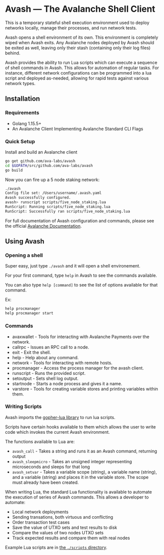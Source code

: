 # Avash &mdash; The Avalanche Shell Client

This is a temporary stateful shell execution environment used to deploy networks locally, manage their processes, and run network tests.

Avash opens a shell environment of its own. This environment is completely wiped when Avash exits. Any Avalanche nodes deployed by Avash should be exited as well, leaving only their stash (containing only their log files) behind.

Avash provides the ability to run Lua scripts which can execute a sequence of shell commands in Avash. This allows for automation of regular tasks. For instance, different network configurations can be programmed into a lua script and deployed as-needed, allowing for rapid tests against various network types.

## Installation

### Requirements

* Golang 1.15.5+
* An Avalanche Client Implementing Avalanche Standard CLI Flags

### Quick Setup

Install and build an Avalanche client

```zsh
go get github.com/ava-labs/avash
cd $GOPATH/src/github.com/ava-labs/avash
go build
```

 Now you can fire up a 5 node staking network:

```zsh
./avash
Config file set: /Users/username/.avash.yaml
Avash successfully configured.
avash> runscript scripts/five_node_staking.lua
RunScript: Running scripts/five_node_staking.lua
RunScript: Successfully ran scripts/five_node_staking.lua
```

For full documentation of Avash configuration and commands, please see the official [Avalanche Documentation](https://docs.avax.network/build/tools/avash).

## Using Avash

### Opening a shell

Super easy, just type `./avash` and it will open a shell environement.

For your first command, type `help` in Avash to see the commands available. 

You can also type `help [command]` to see the list of options available for that command.

Ex:

```zsh
help procmanager
help procmanager start
```

### Commands

* avaxwallet - Tools for interacting with Avalanche Payments over the network.
* callrpc - Issues an RPC call to a node.
* exit - Exit the shell.
* help - Help about any command.
* network - Tools for interacting with remote hosts.
* procmanager - Access the process manager for the avash client.
* runscript - Runs the provided script.
* setoutput - Sets shell log output.
* startnode - Starts a node process and gives it a name.
* varstore - Tools for creating variable stores and printing variables within them.

### Writing Scripts

Avash imports the [gopher-lua library](https://github.com/yuin/gopher-lua) to run lua scripts.

Scripts have certain hooks available to them which allows the user to write code which invokes the current Avash environment.

The functions available to Lua are:

* `avash_call` - Takes a string and runs it as an Avash command, returning output
* `avash_sleepmicro` - Takes an unsigned integer representing microseconds and sleeps for that long
* `avash_setvar` - Takes a variable scope (string), a variable name (string), and a variable (string) and places it in the variable store. The scope must already have been created.

 When writing Lua, the standard Lua functionality is available to automate the execution of series of Avash commands. This allows a developer to automate:

* Local network deployments
* Sending transations, both virtuous and conflicting
* Order transaction test cases
* Save the value of UTXO sets and test results to disk
* Compare the values of two nodes UTXO sets
* Track expected results and compare them with real nodes

Example Lua scripts are in [the `./scripts` directory]('./scripts/).
